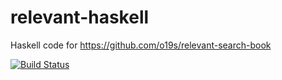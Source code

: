 # relevant-haskell
Haskell code for https://github.com/o19s/relevant-search-book

[![Build Status](https://travis-ci.org/scott-fleischman/relevant-haskell.svg?branch=master)](https://travis-ci.org/scott-fleischman/relevant-haskell)
